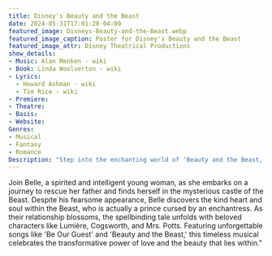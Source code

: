 ```yaml
---
title: Disney's Beauty and the Beast
date: 2024-05-31T17:01:20-04:00
featured_image: Disneys-Beauty-and-the-Beast.webp
featured_image_caption: Poster for Disney's Beauty and the Beast
featured_image_attr: Disney Theatrical Productions
show_details:
- Music: Alan Menken - wiki
- Book: Linda Woolverton - wiki
- Lyrics: 
  - Howard Ashman - wiki
  - Tim Rice - wiki
- Premiere: 
- Theatre: 
- Basis: 
- Website: 
Genres:
- Musical
- Fantasy
- Romance
Description: "Step into the enchanting world of 'Beauty and the Beast,' where love transcends appearances and magic transforms hearts."
---
```

Join Belle, a spirited and intelligent young woman, as she embarks on a journey to rescue her father and finds herself in the mysterious castle of the Beast. Despite his fearsome appearance, Belle discovers the kind heart and soul within the Beast, who is actually a prince cursed by an enchantress. As their relationship blossoms, the spellbinding tale unfolds with beloved characters like Lumière, Cogsworth, and Mrs. Potts. Featuring unforgettable songs like 'Be Our Guest' and 'Beauty and the Beast,' this timeless musical celebrates the transformative power of love and the beauty that lies within."
